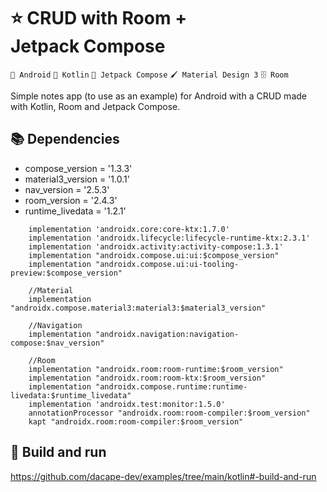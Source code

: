 
# ⭐ CRUD with Room + Jetpack Compose

`🤖 Android` `📖 Kotlin` `🚀 Jetpack Compose` `🖌️ Material Design 3` `🗄️ Room` 

Simple notes app (to use as an example) for Android with a CRUD made with Kotlin, Room and Jetpack Compose.

## 📚 Dependencies

* compose_version = '1.3.3'
* material3_version = '1.0.1'
* nav_version = '2.5.3'
* room_version = '2.4.3'
* runtime_livedata = '1.2.1'

```
    implementation 'androidx.core:core-ktx:1.7.0'
    implementation 'androidx.lifecycle:lifecycle-runtime-ktx:2.3.1'
    implementation 'androidx.activity:activity-compose:1.3.1'
    implementation "androidx.compose.ui:ui:$compose_version"
    implementation "androidx.compose.ui:ui-tooling-preview:$compose_version"

    //Material
    implementation "androidx.compose.material3:material3:$material3_version"

    //Navigation
    implementation "androidx.navigation:navigation-compose:$nav_version"

    //Room
    implementation "androidx.room:room-runtime:$room_version"
    implementation "androidx.room:room-ktx:$room_version"
    implementation "androidx.compose.runtime:runtime-livedata:$runtime_livedata"
    implementation 'androidx.test:monitor:1.5.0'
    annotationProcessor "androidx.room:room-compiler:$room_version"
    kapt "androidx.room:room-compiler:$room_version"
```

## 🚀 Build and run

https://github.com/dacape-dev/examples/tree/main/kotlin#-build-and-run
